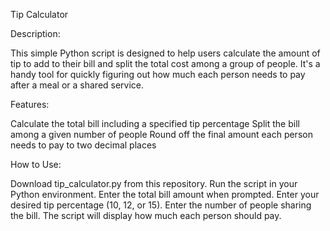Tip Calculator

Description:

This simple Python script is designed to help users calculate the amount of tip to add to their bill and split the total cost among a group of people. It's a handy tool for quickly figuring out how much each person needs to pay after a meal or a shared service.

Features:

Calculate the total bill including a specified tip percentage
Split the bill among a given number of people
Round off the final amount each person needs to pay to two decimal places

How to Use:

Download tip_calculator.py from this repository.
Run the script in your Python environment.
Enter the total bill amount when prompted.
Enter your desired tip percentage (10, 12, or 15).
Enter the number of people sharing the bill.
The script will display how much each person should pay.
